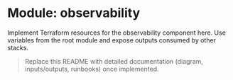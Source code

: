 # Module: observability

Implement Terraform resources for the observability component here. Use variables from the root module and expose outputs consumed by other stacks.

> Replace this README with detailed documentation (diagram, inputs/outputs, runbooks) once implemented.
